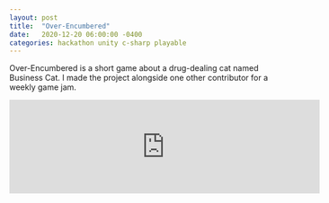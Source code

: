 ```yaml
---
layout: post
title:  "Over-Encumbered"
date:   2020-12-20 06:00:00 -0400
categories: hackathon unity c-sharp playable
---
```


Over-Encumbered is a short game about a drug-dealing cat named Business Cat. I made the project alongside one other contributor for a weekly game jam.

<iframe frameborder="0" src="https://itch.io/embed/871427?dark=true" width="552" height="167"><a href="https://elizabethvshk.itch.io/the-adventures-of-business-cat">Over-Encumbered by emma elizabeth</a></iframe>